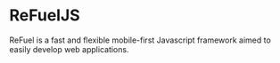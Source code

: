 ReFuelJS
========

ReFuel is a fast and flexible mobile-first Javascript framework aimed to easily develop web applications.